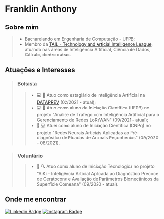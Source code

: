 
# Franklin Anthony

## Sobre mim

> * Bacharelando em Engenharia de Computação - UFPB;
> * Membro da [TAIL - Technology and Articial Intelligence League](https://www.linkedin.com/company/tailufpb/), atuando nas áreas de Inteligência Artificial, Ciência de Dados, Cálculo, dentre outras.

## Atuações e Interesses

> ### Bolsista
> > - :computer: :robot: Atuo como estagiário de Inteligência Artificial na [DATAPREV](https://www.linkedin.com/company/dataprev-tecnologia/mycompany/) (02/2021 - atual);
> > - :computer: :robot: Atuo como aluno de Iniciação Científica (UFPB) no projeto "Análise de Tráfego com Inteligência Artificial para o Gerenciamento de Redes LoRaWAN" (09/2021 - atual);
> > - :snake: :computer: Atuei como aluno de Iniciação Científica (CNPq) no projeto "Redes Neurais Articiais Aplicadas ao Pré-diagnóstico de Picadas de Animais Peçonhentos" (09/2020 - 08/2021).
 
> ### Voluntário
> > - :eyes: :mag: Atuo como aluno de Iniciação Tecnológica no projeto "AiKi - Inteligência Articial Aplicada ao Diagnóstico Precoce de Ceratocone e Avaliação de Parâmetros Biomecânicos da Superfície Corneana" (09/2020 - atual).

## Onde me encontrar

[![Linkedin Badge](https://img.shields.io/badge/LinkedIn-0077B5?style=for-the-badge&logo=linkedin&logoColor=white)](https://www.linkedin.com/in/franklinthony)
[![Instagram Badge](https://img.shields.io/badge/Instagram-E4405F?style=for-the-badge&logo=instagram&logoColor=white)](https://www.instagram.com/franklinthony)
